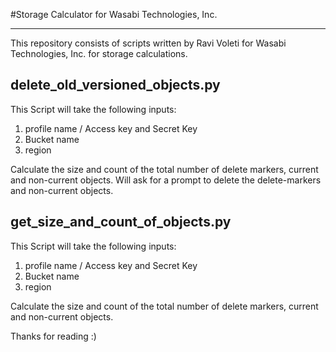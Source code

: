 #Storage Calculator for Wasabi Technologies, Inc.

---

This repository consists of scripts written by Ravi Voleti for Wasabi Technologies, Inc. for storage calculations.

delete_old_versioned_objects.py
--
This Script will take the following inputs:
 1. profile name / Access key and Secret Key
 2. Bucket name
 3. region

 Calculate the size and count of the total number of delete markers, current and non-current objects. Will ask for a
 prompt to delete the delete-markers and non-current objects.

get_size_and_count_of_objects.py
--
This Script will take the following inputs:
 1. profile name / Access key and Secret Key
 2. Bucket name
 3. region

 Calculate the size and count of the total number of delete markers, current and non-current objects.
 

Thanks for reading :)